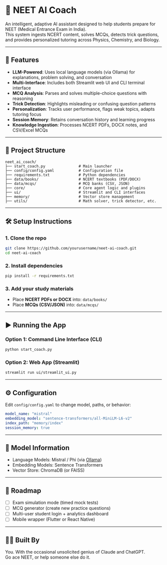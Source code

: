 # 🧠 NEET AI Coach

An intelligent, adaptive AI assistant designed to help students prepare for NEET (Medical Entrance Exam in India).  
This system ingests NCERT content, solves MCQs, detects trick questions, and provides personalized tutoring across Physics, Chemistry, and Biology.

---

## 🚀 Features

- **LLM-Powered**: Uses local language models (via Ollama) for explanations, problem solving, and conversation
- **Multi-Interface**: Includes both Streamlit web UI and CLI terminal interface
- **MCQ Analysis**: Parses and solves multiple-choice questions with reasoning
- **Trick Detection**: Highlights misleading or confusing question patterns
- **Personalization**: Tracks user performance, flags weak topics, adapts tutoring focus
- **Session Memory**: Retains conversation history and learning progress
- **Knowledge Ingestion**: Processes NCERT PDFs, DOCX notes, and CSV/Excel MCQs

---

## 🧹 Project Structure

```
neet_ai_coach/
├── start_coach.py               # Main launcher
├── config/config.yaml           # Configuration file
├── requirements.txt             # Python dependencies
├── data/books/                  # NCERT textbooks (PDF/DOCX)
├── data/mcqs/                   # MCQ banks (CSV, JSON)
├── core/                        # Core agent logic and plugins
├── ui/                          # Streamlit and CLI interfaces
├── memory/                      # Vector store management
├── utils/                       # Math solver, trick detector, etc.
```

---

## 🛠️ Setup Instructions

### 1. Clone the repo
```bash
git clone https://github.com/yourusername/neet-ai-coach.git
cd neet-ai-coach
```

### 2. Install dependencies
```bash
pip install -r requirements.txt
```

### 3. Add your study materials
- Place **NCERT PDFs or DOCX** into: `data/books/`
- Place **MCQs (CSV/JSON)** into: `data/mcqs/`

---

## ▶️ Running the App

### Option 1: Command Line Interface (CLI)
```bash
python start_coach.py
```

### Option 2: Web App (Streamlit)
```bash
streamlit run ui/streamlit_ui.py
```

---

## ⚙️ Configuration

Edit `config/config.yaml` to change model, paths, or behavior:
```yaml
model_name: "mistral"
embedding_model: "sentence-transformers/all-MiniLM-L6-v2"
index_path: "memory/index"
session_memory: true
```

---

## 🧠 Model Information

- Language Models: Mistral / Phi (via [Ollama](https://ollama.com))
- Embedding Models: Sentence Transformers
- Vector Store: ChromaDB (or FAISS)

---

## 🧪 Roadmap

- [ ] Exam simulation mode (timed mock tests)
- [ ] MCQ generator (create new practice questions)
- [ ] Multi-user student login + analytics dashboard
- [ ] Mobile wrapper (Flutter or React Native)

---

## 👨‍🏫 Built By

You. With the occasional unsolicited genius of Claude and ChatGPT.  
Go ace NEET, or help someone else do it.
